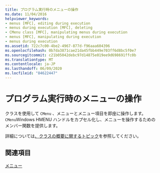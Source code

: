 ```yaml
---
title: プログラム実行時のメニューの操作
ms.date: 11/04/2016
helpviewer_keywords:
- menus [MFC], editing during execution
- menus during execution [MFC], deleting
- CMenu class [MFC], manipulating menus during execution
- menus [MFC], manipulating during execution
- menus during execution
ms.assetid: 722c7c00-4be2-4967-877d-f96aaa604396
ms.openlocfilehash: 0b7da3871cae21da45fbb449e703ff6d8bc5f0e7
ms.sourcegitcommit: c21b05042debc97d14875e019ee9d698691ffc0b
ms.translationtype: MT
ms.contentlocale: ja-JP
ms.lasthandoff: 06/09/2020
ms.locfileid: "84622447"
---
```

# <a name="manipulating-menus-during-program-execution"></a>プログラム実行時のメニューの操作

クラスを使用して `CMenu` 、メニューとメニュー項目を即座に操作します。 `CMenu`Windows HMENU ハンドルをカプセル化し、メニューを操作するためのメンバー関数を提供します。

詳細については[、クラスの概要に関するトピック](reference/cmenu-class.md)を参照してください。

## <a name="see-also"></a>関連項目

[メニュー](menus-mfc.md)
